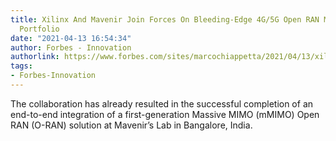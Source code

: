 ```yaml
---
title: Xilinx And Mavenir Join Forces On Bleeding-Edge 4G/5G Open RAN Massive MIMO
  Portfolio
date: "2021-04-13 16:54:34"
author: Forbes - Innovation
authorlink: https://www.forbes.com/sites/marcochiappetta/2021/04/13/xilinx-and-mavenir-join-forces-on-bleeding-edge-4g5g-open-ran-massive-mimo-portfolio/
tags:
- Forbes-Innovation
---
```

The collaboration has already resulted in the successful completion of an end-to-end integration of a first-generation Massive MIMO (mMIMO) Open RAN (O-RAN) solution at Mavenir’s Lab in Bangalore, India.